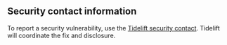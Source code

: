  ## Security contact information

To report a security vulnerability, use the [Tidelift security contact](https://tidelift.com/security). Tidelift will coordinate the fix and disclosure.